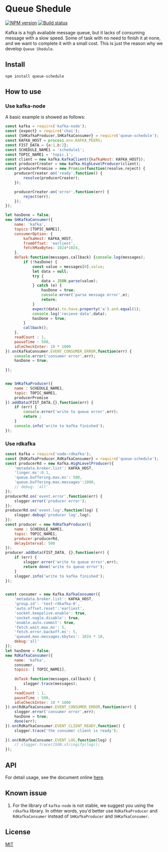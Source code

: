 # Queue Shedule

[![NPM version](https://img.shields.io/npm/v/queue-schedule.svg?style=flat-square)](https://www.npmjs.com/package/queue-schedule)
[![Build status](https://travis-ci.org/e174596549/queue-schedule.svg?branch=master)](https://travis-ci.org/e174596549/queue-schedule)

Kafka is a high avaliable message queue, but it lacks of consuming message with a slow speed. Some of task with no need to finish it at none, and we want to complete it with a small cost. This is just the reason why we develop `Queue Shedule`.

## Install

```npm install queue-schedule```

## How to use

### Use kafka-node
A basic example is showed as follows:

```javascript
const kafka = require('kafka-node');
const {expect} = require('chai');
const {SHKafkaProducer,SHKafkaConsumer} = require('queue-schedule');
const KAFKA_HOST = process.env.KAFKA_PEERS;
const FIST_DATA = {a:1,b:2};
const SCHEDULE_NAME1 = 'schedule1';
const TOPIC_NAME1 = 'topic.1';
const client = new kafka.KafkaClient({kafkaHost: KAFKA_HOST});
const producerCreater = new kafka.HighLevelProducer(client);
const producerPromise = new Promise(function(resolve,reject) {
    producerCreater.on('ready',function() {
        resolve(producerCreater);
    });

    producerCreater.on('error',function(err) {
        reject(err);
    });
});

let hasDone = false;
new SHKafkaConsumer({
    name: 'kafka',
    topics:[TOPIC_NAME1],
    consumerOption: {
        kafkaHost: KAFKA_HOST,
        fromOffset: 'earliest',
        fetchMaxBytes: 1024*1024,
    },
    doTask:function(messages,callback) {console.log(messages);
        if (!hasDone) {
            const value = messages[0].value;
            let data = null;
            try {
                data = JSON.parse(value);
            } catch (e) {
                hasDone = true;
                console.error('parse message error',e);
                return;
            }
            expect(data).to.have.property('a').and.equal(1);
            console.log('recieve data',data);
            hasDone = true;
        }
        callback();
    },
    readCount : 1,
    pauseTime : 500,
    idleCheckInter: 10 * 1000
}).on(KafkaConsumer.EVENT_CONSUMER_ERROR,function(err) {
    console.error('consumer error',err);
    hasDone = true;
    
});


new SHKafkaProducer({
    name : SCHEDULE_NAME1,
    topic: TOPIC_NAME1,
    producerPromise
}).addData(FIST_DATA,{},function(err) {
    if (err) {
        console.error('write to queue error',err);
        return ;
    }
    console.info('write to kafka finished');
});
```

### Use rdkafka

```javascript
const Kafka = require('node-rdkafka');
const {RdKafkaProducer,RdKafkaConsumer} = require('queue-schedule');
const producerRd = new Kafka.HighLevelProducer({
    'metadata.broker.list': KAFKA_HOST,
    'linger.ms':0.1,
    'queue.buffering.max.ms': 500,
    'queue.buffering.max.messages':1000,
    // debug: 'all'
});
producerRd.on('event.error',function(err) {
    slogger.error('producer error');
});
producerRd.on('event.log',function(log) {
    slogger.debug('producer log',log);
});
const producer = new RdKafkaProducer({
    name : SCHEDULE_NAME1,
    topic: TOPIC_NAME1,
    producer:producerRd,
    delayInterval: 500
});
producer.addData(FIST_DATA, {},function(err) {
    if (err) {
        slogger.error('write to queue error',err);
        return done('write to queue error');
    }
    slogger.info('write to kafka finished');
});


const consumer = new Kafka.KafkaConsumer({
    'metadata.broker.list': KAFKA_HOST,
    'group.id': 'test-rdkafka-0',
    'auto.offset.reset':'earliest',
    'socket.keepalive.enable': true,
    'socket.nagle.disable': true,
    'enable.auto.commit': true,
    'fetch.wait.max.ms': 5,
    'fetch.error.backoff.ms': 5,
    'queued.max.messages.kbytes': 1024 * 10,
    debug:'all'
});
let hasDone = false;
new RdKafkaConsumer({
    name: 'kafka',
    consumer,
    topics: [ TOPIC_NAME1],
    
    doTask:function(messages,callback) {
        slogger.trace(messages);
    },
    readCount : 1,
    pauseTime : 500,
    idleCheckInter: 10 * 1000
}).on(RdKafkaConsumer.EVENT_CONSUMER_ERROR,function(err) {
    slogger.error('consumer error',err);
    hasDone = true;
    done(err);
}).on(RdKafkaConsumer.EVENT_CLIENT_READY,function() {
    slogger.trace('the consumer client is ready');
    
}).on(RdKafkaConsumer.EVENT_LOG,function(log) {
    // slogger.trace(JSON.stringify(log));
});
```
## API

For detail usage, see the document online [here](https://yunnysunny.github.io/queue-schedule).

## Known issue

1. For the library of `kafka-node` is not stable, we suggest you using the `rdkafka` library. In othter words, you'd better use `RdKafkaProducer` and `RdKafkaConsumer` instead of `SHKafkaProducer` and `SHKafkaConsumer`.

## License

[MIT](LICENSE)
